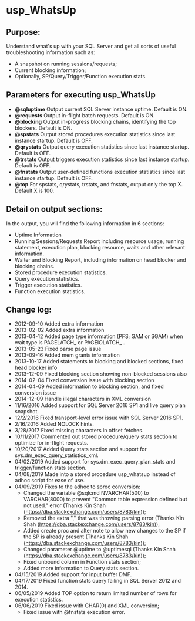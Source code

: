 # usp_WhatsUp

## Purpose:
Understand what's up with your SQL Server and get all sorts of useful troubleshooting information such as:
-  A snapshot on running sessions/requests; 
-  Current blocking information; 
-  Optionally, SP/Query/Trigger/Function execution stats.

## Parameters for executing usp_WhatsUp
- **@sqluptime** Output current SQL Server instance uptime. Default is ON.
- **@requests** Output in-flight batch requests. Default is ON.
- **@blocking** Output in-progress blocking chains, identifying the top blockers. Default is ON.
- **@spstats** Output stored procedures execution statistics since last instance startup. Default is OFF.
- **@qrystats** Output query execution statistics since last instance startup. Default is OFF.
- **@trstats** Output triggers execution statistics since last instance startup. Default is OFF.
- **@fnstats** Output user-defined functions execution statistics since last instance startup. Default is OFF.
- **@top** For spstats, qrystats, trstats, and fnstats, output only the top X. Default X is 100.

## Detail on output sections:
In the output, you will find the following information in 6 sections:
-  Uptime Information
-  Running Sessions/Requests Report including resource usage, running statement, execution plan, blocking resource, waits and other relevant information.
-  Waiter and Blocking Report, including information on head blocker and blocking chains.
-  Stored procedure execution statistics.
-  Query execution statistics.
-  Trigger execution statistics.
-  Function execution statistics.

## Change log:
-  2012-09-10 Added extra information
-  2013-02-02 Added extra information
-  2013-04-12 Added page type information (PFS; GAM or SGAM) when wait type is PAGELATCH_ or PAGEIOLATCH_ .
-  2013-05-23 Fixed parse page issue
-  2013-09-16 Added mem grants information
-  2013-10-17 Added statements to blocking and blocked sections, fixed head blocker info 
-  2013-12-09 Fixed blocking section showing non-blocked sessions also
-  2014-02-04 Fixed conversion issue with blocking section
-  2014-04-09 Added information to blocking section, and fixed conversion issue
-  2014-12-09 Handle illegal characters in XML conversion
-  11/16/2016 Added support for SQL Server 2016 SP1 and live query plan snapshot.
-  12/2/2016 Fixed transport-level error issue with SQL Server 2016 SP1.
-  2/16/2016 Added NOLOCK hints.
-  3/28/2017 Fixed missing characters in offset fetches.
-  10/11/2017 Commented out stored procedure/query stats section to optimize for in-flight requests.
-  10/20/2017 Added Query stats section and support for sys.dm_exec_query_statistics_xml.
-  04/02/2019 Added support for sys.dm_exec_query_plan_stats and trigger/function stats section.
-  04/08/2019 Made into a stored procedure usp_whatsup instead of adhoc script for ease of use.
-  04/09/2019 Fixes to the adhoc to sproc conversion:
   -  Changed the variable @sqlcmd NVARCHAR(500) to VARCHAR(8000) to prevent "Common table expression defined but not used." error (Thanks Kin Shah (https://dba.stackexchange.com/users/8783/kin));
   -  Removed the extra "," that was throwing parsing error (Thanks Kin Shah (https://dba.stackexchange.com/users/8783/kin));
   -  Added create proc and alter note to allow new changes to the SP if the SP is already present (Thanks Kin Shah (https://dba.stackexchange.com/users/8783/kin));
   -  Changed parameter @uptime to @uptimesql (Thanks Kin Shah (https://dba.stackexchange.com/users/8783/kin));
   -  Fixed unbound column in Function stats section;
   -  Added more information to Query stats section.
-  04/15/2019 Added support for input buffer DMF.
-  04/17/2019 Fixed function stats query failing in SQL Server 2012 and 2014.
-  06/05/2019 Added TOP option to return limited number of rows for execution statistics.
-  06/06/2019 Fixed issue with CHAR(0) and XML conversion;
   -  Fixed issue with @fnstats execution error.